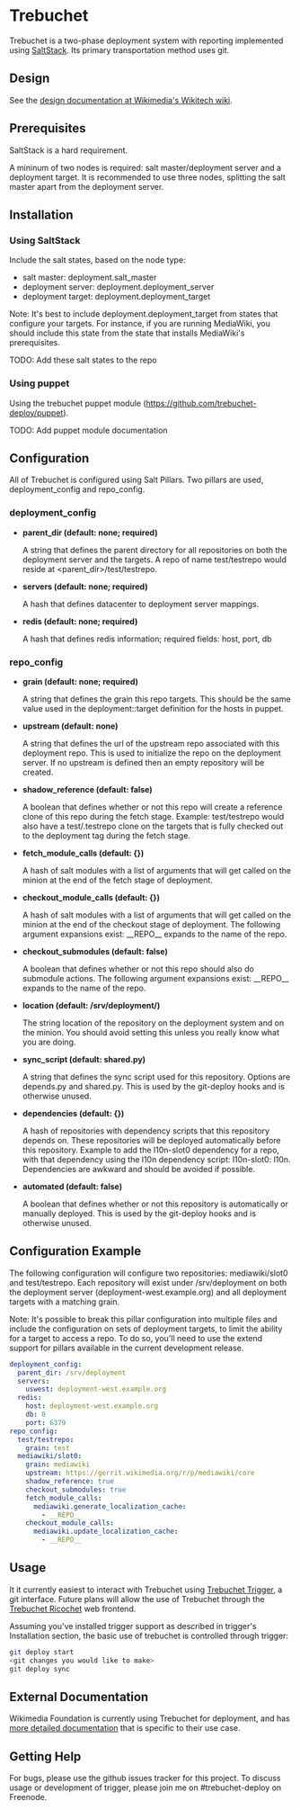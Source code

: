 Trebuchet
=========

Trebuchet is a two-phase deployment system with reporting implemented using [SaltStack](http://www.saltstack.com/). Its primary transportation method uses git.

Design
------

See the [design documentation at Wikimedia's Wikitech wiki](https://wikitech.wikimedia.org/wiki/Trebuchet/Design).

Prerequisites
-------------

SaltStack is a hard requirement.

A mininum of two nodes is required: salt master/deployment server and a deployment target. It is recommended to use three nodes, splitting the salt master apart from the deployment server.

Installation
------------

### Using SaltStack ###

Include the salt states, based on the node type:

* salt master: deployment.salt\_master
* deployment server: deployment.deployment\_server
* deployment target: deployment.deployment\_target

Note: It's best to include deployment.deployment\_target from states that configure your targets. For instance, if you are running MediaWiki, you should include this state from the state that installs MediaWiki's prerequisites.

TODO: Add these salt states to the repo

### Using puppet ###

Using the trebuchet puppet module (https://github.com/trebuchet-deploy/puppet).

TODO: Add puppet module documentation

Configuration
-------------

All of Trebuchet is configured using Salt Pillars. Two pillars are used, deployment\_config and repo\_config.

### deployment\_config ###

* **parent\_dir (default: none; required)**

  A string that defines the parent directory for all repositories on both the deployment server and the targets. A repo of name test/testrepo would reside at <parent_dir>/test/testrepo.

* **servers (default: none; required)**

  A hash that defines datacenter to deployment server mappings.

* **redis (default: none; required)**

  A hash that defines redis information; required fields: host, port, db

### repo\_config ###

* **grain (default: none; required)**

  A string that defines the grain this repo targets. This should be the same value used in the deployment::target definition for the hosts in puppet.

* **upstream (default: none)**

  A string that defines the url of the upstream repo associated with this deployment repo. This is used to initialize the repo on the deployment server. If no upstream is defined then an empty repository will be created.

* **shadow\_reference (default: false)**

  A boolean that defines whether or not this repo will create a reference clone of this repo during the fetch stage. Example: test/testrepo would also have a test/.testrepo clone on the targets that is fully checked out to the deployment tag during the fetch stage. 

* **fetch\_module\_calls (default: {})**

  A hash of salt modules with a list of arguments that will get called on the minion at the end of the fetch stage of deployment. 

* **checkout\_module\_calls (default: {})**

  A hash of salt modules with a list of arguments that will get called on the minion at the end of the checkout stage of deployment. The following argument expansions exist: \_\_REPO\_\_ expands to the name of the repo. 

* **checkout\_submodules (default: false)**

  A boolean that defines whether or not this repo should also do submodule actions. The following argument expansions exist: \_\_REPO\_\_ expands to the name of the repo. 

* **location (default: /srv/deployment/<repo-name>)**

  The string location of the repository on the deployment system and on the minion. You should avoid setting this unless you really know what you are doing.

* **sync\_script (default: shared.py)**

  A string that defines the sync script used for this repository. Options are depends.py and shared.py. This is used by the git-deploy hooks and is otherwise unused.

* **dependencies (default: {})**

  A hash of repositories with dependency scripts that this repository depends on. These repositories will be deployed automatically before this repository. Example to add the l10n-slot0 dependency for a repo, with that dependency using the l10n dependency script: l10n-slot0: l10n. Dependencies are awkward and should be avoided if possible. 

* **automated (default: false)**

  A boolean that defines whether or not this repository is automatically or manually deployed. This is used by the git-deploy hooks and is otherwise unused.

Configuration Example
---------------------

The following configuration will configure two repositories: mediawiki/slot0 and test/testrepo. Each repository will exist under /srv/deployment on both the deployment server (deployment-west.example.org) and all deployment targets with a matching grain.

Note: It's possible to break this pillar configuration into multiple files and include the configuration on sets of deployment targets, to limit the ability for a target to access a repo. To do so, you'll need to use the extend support for pillars available in the current development release.

```yaml
deployment_config:
  parent_dir: /srv/deployment
  servers:
    uswest: deployment-west.example.org
  redis:
    host: deployment-west.example.org
    db: 0
    port: 6379
repo_config:
  test/testrepo:
    grain: test
  mediawiki/slot0:
    grain: mediawiki
    upstream: https://gerrit.wikimedia.org/r/p/mediawiki/core
    shadow_reference: true
    checkout_submodules: true
    fetch_module_calls:
      mediawiki.generate_localization_cache:
        - __REPO__
    checkout_module_calls:
      mediawiki.update_localization_cache:
        - __REPO__
```

Usage
-----

It it currently easiest to interact with Trebuchet using [Trebuchet Trigger](https://github.com/trebuchet-deploy/trigger), a git interface. Future plans will allow the use of Trebuchet through the [Trebuchet Ricochet](https://github.com/trebuchet-deploy/ricochet) web frontend.

Assuming you've installed trigger support as described in trigger's Installation section, the basic use of trebuchet is controlled through trigger:

```bash
git deploy start
<git changes you would like to make>
git deploy sync
```

External Documentation
----------------------

Wikimedia Foundation is currently using Trebuchet for deployment, and has [more detailed documentation](https://wikitech.wikimedia.org/wiki/Trebuchet) that is specific to their use case.

Getting Help
------------

For bugs, please use the github issues tracker for this project. To discuss usage or development of trigger, please join me on #trebuchet-deploy on Freenode.
